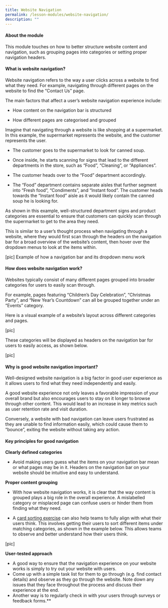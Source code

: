 ```yaml
---
title: Website Navigation
permalink: /lesson-modules/website-navigation/
description: ""
---
```

#### About the module ####
This module touches on how to better structure website content and navigation, such as grouping pages into categories or setting proper navigation headers.

#### What is website navigation? ####

Website navigation refers to the way a user clicks across a website to find what they need. For example, navigating through different pages on the website to find the “Contact Us” page. 

The main factors that affect a user’s website navigation experience include:

*   How content on the navigation bar is structured
    
*   How different pages are categorised and grouped
    

Imagine that navigating through a website is like shopping at a supermarket. In this example, the supermarket represents the website, and the customer represents the user.

*   The customer goes to the supermarket to look for canned soup. 
*   Once inside, he starts scanning for signs that lead to the different departments in the store, such as “Food”, “Cleaning”, or “Appliances”. 
*   The customer heads over to the “Food” department accordingly.

*   The “Food” department contains separate aisles that further segment into “Fresh food”, “Condiments”, and “Instant food”. The customer heads towards the “Instant food” aisle as it would likely contain the canned soup he is looking for.

As shown in this example, well-structured department signs and product categories are essential to ensure that customers can quickly scan through the supermarket to get to the area they need.

This is similar to a user’s thought process when navigating through a website, where they would first scan through the headers on the navigation bar for a broad overview of the website’s content, then hover over the dropdown menus to look at the items within.


[pic] Example of how a navigation bar and its dropdown menu work

#### How does website navigation work? ####

Websites typically consist of many different pages grouped into broader categories for users to easily scan through.

For example, pages featuring “Children’s Day Celebration”, “Christmas Party”, and “New Year’s Countdown” can all be grouped together under an “Events” category.

Here is a visual example of a website’s layout across different categories and pages.

[pic]

These categories will be displayed as headers on the navigation bar for users to easily access, as shown below.

[pic]

#### Why is good website navigation important? ####

Well-designed website navigation is a big factor in good user experience as it allows users to find what they need independently and easily. 

A good website experience not only leaves a favorable impression of your overall brand but also encourages users to stay on it longer to browse through other content. This would lead to an increase in key metrics such as user retention rate and visit duration. 

Conversely, a website with bad navigation can leave users frustrated as they are unable to find information easily, which could cause them to “bounce”, exiting the website without taking any action.

#### Key principles for good navigation ####

**Clearly defined categories**
- Avoid making users guess what the items on your navigation bar mean or what pages may be in it. Headers on the navigation bar on your website should be intuitive and easy to understand.

  
**Proper content grouping**
- With how website navigation works, it is clear that the way content is grouped plays a big role in the overall experience. A mislabelled category or misplaced page can confuse users or hinder them from finding what they need. 

- A [card sorting exercise](https://www.nngroup.com/articles/card-sorting-definition/) can also help teams to fully align with what their users think. This involves getting their users to sort different items under matching categories, as shown in the example below. This allows teams to observe and better understand how their users think.

[pic]

**User-tested approach**

- A good way to ensure that the navigation experience on your website works is simply to try out your website with users. 
- Come up with a simple task list for them to go through (e.g. find contact details) and observe as they go through the website. Note down any issues that they face throughout the process and discuss their experience at the end.
- Another way is to regularly check in with your users through surveys or feedback forms.**